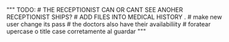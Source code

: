
"""
    TODO:
    # THE RECEPTIONIST CAN OR CANT SEE ANOHER RECEPTIONIST SHIPS?
    # ADD FILES INTO MEDICAL HISTORY . 
    # make new user change its pass
    # the doctors also have their availabiliity
    # foratear upercase o title case corretamente al guardar
"""
